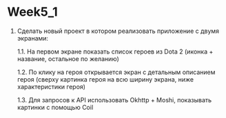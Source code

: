 # Week5_1
1. Сделать новый проект в котором реализовать приложение с двумя экранами:

    1.1. На первом экране показать список героев из Dota 2 (иконка + название, остальное по желанию)

    1.2. По клику на героя открывается экран с детальным описанием героя (сверху картинка героя на всю ширину экрана, ниже характеристики героя)

    1.3. Для запросов к API использовать Okhttp + Moshi, показывать картинки с помощью Coil
